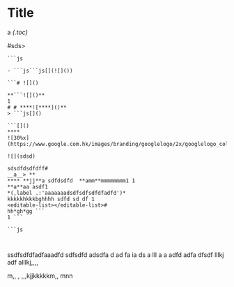 # Title
a
*(.toc)*
> 
>
#sds> 
 ```
```js

```
```
- ```js```js[](![]())

```# ![]()

**```![]()**
1 
# # ****![****]()**
> ```js[]()

```[]()
****
![30%x](https://www.google.com.hk/images/branding/googlelogo/2x/googlelogo_color_272x92dp.png)

![](sdsd)

sdsdfdsdfdff# 
__a__> **
**** **jj**a sdfdsdfd  **amm**mmmmmmmm1 1 
**a**aa asdf1 
*(,label .:'aaaaaaadsdfsdfsdfdfadfd')*
kkkkkhkkkbghhhh sdfd sd df 1 
<editable-list></editable-list># 
hh*gh*gg ```
1 ```

```js
```
```js

```
```js

```
  ssdfsdfdfadfaaadfd 
  sdfsdfd adsdfa d ad fa ia ds a lll a a adfd adfa dfsdf lllkj adf alllkj,,,,
    <p is="word-count">m,,  ,  ,,,kjjkkkkkm,, mnn</p>